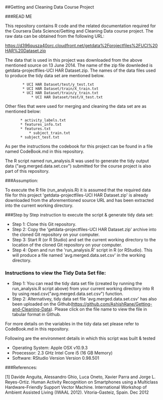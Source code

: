 ##Getting and Cleaning Data Course Project

###READ ME

This repository contains R code and the related documentation required for the Coursera Data Science/Getting and Cleaning Data course project.
The raw data can be obtained from the following URL:

https://d396qusza40orc.cloudfront.net/getdata%2Fprojectfiles%2FUCI%20HAR%20Dataset.zip

The data that is used in this project was downloaded from the above mentioned source on 13 June 2014. 
The name of the zip file downleded is getdata-projectfiles-UCI HAR Dataset.zip. 
The names of the data files used to produce the tidy data set are mentioned below.

	        * UCI HAR Dataset/test/y_test.txt
	        * UCI HAR Dataset/train/X_train.txt
	        * UCI HAR Dataset/train/y_train.txt
                * UCI HAR Dataset/test/X_test.txt
                
        
Other files that were used for merging and cleaning the data set are as mentioned below:

	       * activity_labels.txt
	       * features_info.txt
	       * features.txt
               * subject_train.txt
	       * subject_test.txt
               
               
As per the instructions the codebook for this project can be found in a file named CodeBook.md in this repository.

The R script named run_analysis.R was used to generate the tidy output data 
("avg.merged.data.set.csv") submitted for the course project is also part of this repository.

###Assumption:

To execute the R file (run_analysis.R) it is assumed that the required data file for this project 'getdata-projectfiles-UCI HAR Dataset.zip' is already downloaded from the aforementioned source URL and has been extracted into the current working directory.

###Step by Step instruction to execute the script & generate tidy data set:

* Step 1: Clone this Git repository.
* Step 2: Copy the 'getdata-projectfiles-UCI HAR Dataset.zip' archive into the cloned Git repository on your computer.
* Step 3: Start R (or R Studio) and set the current working directory to the location of the cloned Git repository on your computer.
* Step 4: Open and run the 'run_analysis.R' script in R (or RStudio). This will produce a file named 'avg.merged.data.set.csv' in the working directory.

### Instructions to view the Tidy Data Set file:
* Step 1: You can read the tidy data set file (created by running the run_analysis.R script above) from your current working directory into R by using read.csv("avg.merged.data.set.csv") function.
* Step 2: Alternativey, tidy data set file 'avg.merged.data.set.csv' has also been uploaded on the Github(https://github.com/AshishRane/Getting-and-Cleaning-Data). Please click on the file name to view the file in tabular format in Github. 

For more details on the variables in the tidy data set please refer to CodeBook.md in this repository.

Following are the environment details in which this script was built & tested 

* Operating System: Apple OSX v10.9.3
* Proecessor: 2.3 GHz Intel Core i5 (16 GB Memory)
* Software: RStudio Version Version 0.98.501
        

###References:

[1] Davide Anguita, Alessandro Ghio, Luca Oneto, Xavier Parra and Jorge L. Reyes-Ortiz. Human Activity Recognition on Smartphones using a Multiclass Hardware-Friendly Support Vector Machine. International Workshop of Ambient Assisted Living (IWAAL 2012). Vitoria-Gasteiz, Spain. Dec 2012

